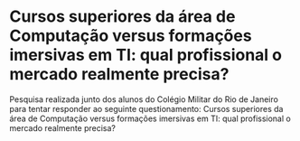 # Cursos superiores da área de Computação versus formações imersivas em TI: qual profissional o mercado realmente precisa?
Pesquisa realizada junto dos alunos do Colégio Militar do Rio de Janeiro para tentar responder ao seguinte questionamento: Cursos superiores da  área de Computação versus formações imersivas em TI: qual profissional o mercado realmente precisa?

